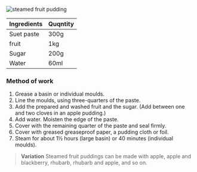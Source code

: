 ![steamed fruit pudding](resource:assets/images/basicPastryProducts/steamed_fruit_pudding.png)

|Ingredients|Quqntity|
|-----------|--------|
|Suet paste |300g|
|fruit|1kg|
|Sugar|200g|
|Water|60ml|


### **Method of work**
1. Grease a basin or individual moulds.
2. Line the moulds, using three-quarters of the paste.
3. Add the prepared and washed fruit and the sugar. (Add between one and two cloves in an apple pudding.)
4. Add water. Moisten the edge of the paste.
5. Cover with the remaining quarter of the paste and seal firmly.
6. Cover with greased greaseproof paper, a pudding cloth or foil.
7. Steam for about 1½ hours (large basin) or 40 minutes (individual moulds).


> **Variation**
> Steamed fruit puddings can be made with apple, apple and blackberry, rhubarb, rhubarb and apple, and so on.